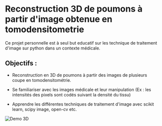 # Reconstruction 3D de poumons à partir d'image obtenue en tomodensitometrie

Ce projet personnelle est à seul but educatif sur les technique de traitement d'image sur python dans un contexte médicale.

## Objectifs : 

- Reconstruction en 3D de poumons à partir des images de plusieurs coupe en tomodensitométrie.
- Se familiariser avec les images médicale et leur manipulation (Ex : les intensités des pixels sont codés suivant la densité du tissu)



- Apprendre les différentes techniques de traitement d'image avec scikit learn, scipy image, open-cv etc.

![Demo 3D](/docs/lungs.gif)